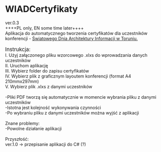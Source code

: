 # WIADCertyfikaty
ver.0.3<br>
++++PL only, EN some time later++++<br>
Aplikacja do automatycznego tworzenia certyfikatów dla uczestników konferencji -
<a href="https://wiad.umk.pl/pages/main_page/">Światowego Dnia Architektury Informacji w Toruniu.</a><br>
<br>
<big>Instrukcja:</big><br>
I. Użyj załączonego pliku wzorcowego .xlxs do wprowadzania danych uczestników<br>
II. Uruchom aplikację<br>
III. Wybierz folder do zapisu certyfikatów<br>
IV. Wybierz plik z graficznym layoutem konferencji (format A4 210mmx297mm)<br>
V. Wybierz plik .xlxs z danymi uczestników<br>
<br>
-Pliki PDF tworzą się automatycznie w momencie wybrania pliku z danymi uczestników<br>
-Istotna jest kolejność wykonywania czynności<br>
-Po wybraniu pliku z danymi uczestników można wyjść z aplikacji<br>
<br>
Znane problemy:<br>
-Powolne działanie aplikacji<br>
<br>
Przyszłość:<br>
ver.1.0 -> przepisanie aplikacji do C# (?)
